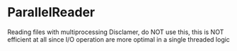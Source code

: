 # ParallelReader
Reading files with multiprocessing
Disclamer, do NOT use this, this is NOT efficient at all since I/O operation are more optimal in a single threaded logic
